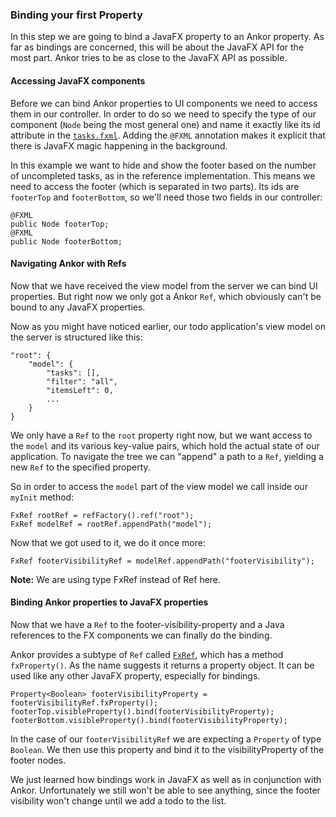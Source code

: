 ### Binding your first Property

In this step we are going to bind a JavaFX property to an Ankor property. As far as bindings are concerned, this will
be about the JavaFX API for the most part. Ankor tries to be as close to the JavaFX API as possible. 

#### Accessing JavaFX components

Before we can bind Ankor properties to UI components we need to access them in our controller.
In order to do so we need to specify the type of our component (`Node` being the most general one) and name 
it exactly like its id attribute in the [`tasks.fxml`][2]. Adding the `@FXML` annotation makes it explicit that there is
JavaFX magic happening in the background.

In this example we want to hide and show the footer based on the number of uncompleted tasks, as in the reference 
implementation. This means we need to access the footer (which is separated in two parts). Its ids are `footerTop` and `footerBottom`, 
so we'll need those two fields in our controller:

    @FXML
    public Node footerTop;
    @FXML
    public Node footerBottom;
    
#### Navigating Ankor with Refs

Now that we have received the view model from the server we can bind UI properties. But right now we only got
a Ankor `Ref`, which obviously can't be bound to any JavaFX properties.

Now as you might have noticed earlier, our todo application's view model on the server is structured like this:

    "root": {
        "model": {
            "tasks": [],
            "filter": "all",
            "itemsLeft": 0,
            ...
        }
    }

We only have a `Ref` to the `root` property right now, but we want access to the `model` and its various key-value pairs, which hold
the actual state of our application.
To navigate the tree we can "append" a path to a `Ref`, yielding a new `Ref` to the specified property.

So in order to access the `model` part of the view model we call inside our `myInit` method:

    FxRef rootRef = refFactory().ref("root");
    FxRef modelRef = rootRef.appendPath("model");
    
Now that we got used to it, we do it once more:

    FxRef footerVisibilityRef = modelRef.appendPath("footerVisibility");
    
<div class="alert alert-info">
  <strong>Note:</strong> We are using type FxRef instead of Ref here.
</div>

#### Binding Ankor properties to JavaFX properties
    
Now that we have a `Ref` to the footer-visibility-property and a Java references to the FX components we can finally 
do the binding.

Ankor provides a subtype of `Ref` called [`FxRef`][3], which has a method `fxProperty()`. 
As the name suggests it returns a property object. It can be used like any other JavaFX property, especially for bindings. 

    Property<Boolean> footerVisibilityProperty = footerVisibilityRef.fxProperty();
    footerTop.visibleProperty().bind(footerVisibilityProperty);
    footerBottom.visibleProperty().bind(footerVisibilityProperty);
    
In the case of our `footerVisibilityRef` we are expecting a `Property` of type `Boolean`.
We then use this property and bind it to the visibilityProperty of the footer nodes.

We just learned how bindings work in JavaFX as well as in conjunction with Ankor. Unfortunately we still won't be able to see anything,
since the footer visibility won't change until we add a todo to the list.

[1]: https://github.com/ankor-io/ankor-todo/blob/fx-step-3/todo-javafx-client/src/main/java/io/ankor/tutorial/TaskListController.java
[2]: https://github.com/ankor-io/ankor-todo/blob/fx-step-3/todo-javafx-client/src/main/resources/tasks.fxml
[3]: #
